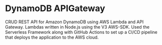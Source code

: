 # DynamoDB APIGateway

CRUD REST API for Amazon DynamoDB using AWS Lambda and API Gateway. Lambdas written in Node.js using the V3 AWS-SDK. Used the Serverless Framework along with GitHub Actions to set up a CI/CD pipeline that deploys the application to the AWS cloud.
